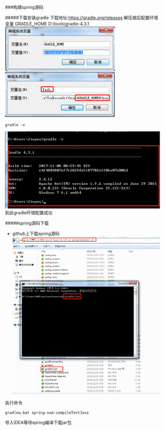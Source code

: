 ###构建spring源码

#####下载安装gradle 
下载地址:https://gradle.org/releases
解压缩后配置环境变量
GRADLE_HOME D:\tools\gradle-4.3.1   
![avatar](../imags/spring/gradle-01.png)    
![avatar](../imags/spring/gradle-02.png)
```text
gradle -v
```
![avatar](../imags/spring/gradle-03.png)
到此gradle环境配置成功

#####spring源码下载
- github上下载spring源码
![avatar](../imags/spring/gradle-04.png)

执行命令
```text
gradlew.bat spring-oxm:compileTestJava
```

导入IDEA等待spring编译下载jar包

